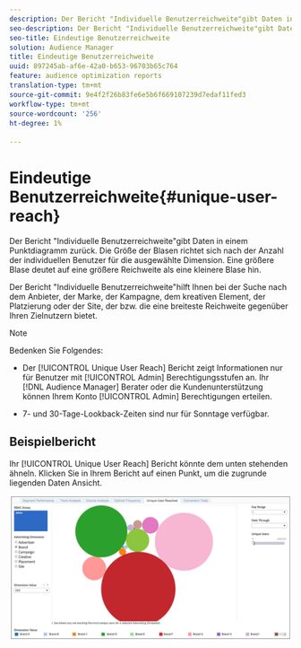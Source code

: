 ```yaml
---
description: Der Bericht "Individuelle Benutzerreichweite"gibt Daten in einem Punktdiagramm zurück. Die Größe der Blasen richtet sich nach der Anzahl der individuellen Benutzer für die ausgewählte Dimension. Eine größere Blase deutet auf eine größere Reichweite als eine kleinere Blase hin. Der Bericht "Individuelle Benutzerreichweite"hilft Ihnen bei der Suche nach dem Anbieter, der Marke, der Kampagne, dem kreativen Element, der Platzierung oder der Site, der bzw. die eine breiteste Reichweite gegenüber Ihren Zielnutzern bietet.
seo-description: Der Bericht "Individuelle Benutzerreichweite"gibt Daten in einem Punktdiagramm zurück. Die Größe der Blasen richtet sich nach der Anzahl der individuellen Benutzer für die ausgewählte Dimension. Eine größere Blase deutet auf eine größere Reichweite als eine kleinere Blase hin. Der Bericht "Individuelle Benutzerreichweite"hilft Ihnen bei der Suche nach dem Anbieter, der Marke, der Kampagne, dem kreativen Element, der Platzierung oder der Site, der bzw. die eine breiteste Reichweite gegenüber Ihren Zielnutzern bietet.
seo-title: Eindeutige Benutzerreichweite
solution: Audience Manager
title: Eindeutige Benutzerreichweite
uuid: 897245ab-af6e-42a0-b653-96703b65c764
feature: audience optimization reports
translation-type: tm+mt
source-git-commit: 9e4f2f26b83fe6e5b6f669107239d7edaf11fed3
workflow-type: tm+mt
source-wordcount: '256'
ht-degree: 1%

---
```



# Eindeutige Benutzerreichweite{#unique-user-reach}

Der Bericht &quot;Individuelle Benutzerreichweite&quot;gibt Daten in einem Punktdiagramm zurück. Die Größe der Blasen richtet sich nach der Anzahl der individuellen Benutzer für die ausgewählte Dimension. Eine größere Blase deutet auf eine größere Reichweite als eine kleinere Blase hin.

Der Bericht &quot;Individuelle Benutzerreichweite&quot;hilft Ihnen bei der Suche nach dem Anbieter, der Marke, der Kampagne, dem kreativen Element, der Platzierung oder der Site, der bzw. die eine breiteste Reichweite gegenüber Ihren Zielnutzern bietet.

>[!NOTE]
>
>Bedenken Sie Folgendes:
>
>* Der [!UICONTROL Unique User Reach] Bericht zeigt Informationen nur für Benutzer mit [!UICONTROL Admin] Berechtigungsstufen an. Ihr [!DNL Audience Manager] Berater oder die Kundenunterstützung können Ihrem Konto [!UICONTROL Admin] Berechtigungen erteilen.
   >
   >
* 7- und 30-Tage-Lookback-Zeiten sind nur für Sonntage verfügbar.


## Beispielbericht

Ihr [!UICONTROL Unique User Reach] Bericht könnte dem unten stehenden ähneln. Klicken Sie in Ihrem Bericht auf einen Punkt, um die zugrunde liegenden Daten Ansicht.

![](assets/unique-user-reach.png)
